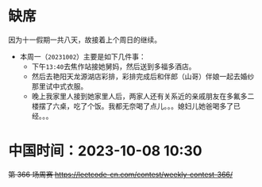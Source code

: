 
# 缺席

因为十一假期一共八天，故接着上个周日的继续。
- 本周一（`20231002`）主要是如下几件事：
  * 下午`13:40`去焦作站接她舅妈，然后送到多福多酒店。
  * 然后去艳阳天龙源湖店彩排，彩排完成后和伴郎（山哥）伴娘一起去婚纱那里试中式衣服。
  * 晚上我家里人接到她家里人后，两家人还有关系近的亲戚朋友在多氟多二楼摆了六桌，吃了个饭。我都无奈喝了点儿。。。媳妇儿她爸喝多了已经。。。

# 中国时间：2023-10-08 10:30

~~第 366 场周赛 https://leetcode-cn.com/contest/weekly-contest-366/~~
